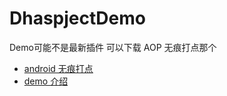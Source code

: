 # DhaspjectDemo

Demo可能不是最新插件  可以下载 AOP  无痕打点那个
* [android 无痕打点](https://github.com/dikeboy/IntrusiveClick)
* [demo 介绍](https://www.cnblogs.com/dikeboy/p/10650467.html)
